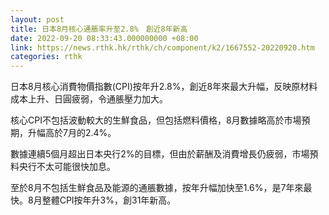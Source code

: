 ```yaml
---
layout: post
title: 日本8月核心通脹率升至2.8%　創近8年新高
date: 2022-09-20 08:33:43.000000000 +08:00
link: https://news.rthk.hk/rthk/ch/component/k2/1667552-20220920.htm
categories: rthk
---
```


日本8月核心消費物價指數(CPI)按年升2.8%，創近8年來最大升幅，反映原材料成本上升、日圓疲弱，令通脹壓力加大。

核心CPI不包括波動較大的生鮮食品，但包括燃料價格，8月數據略高於市場預期，升幅高於7月的2.4%。

數據連續5個月超出日本央行2%的目標，但由於薪酬及消費增長仍疲弱，市場預料央行不太可能很快加息。

至於8月不包括生鮮食品及能源的通脹數據，按年升幅加快至1.6%，是7年來最快。8月整體CPI按年升3%，創31年新高。
